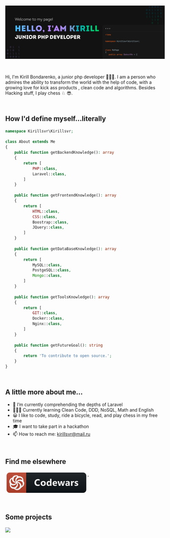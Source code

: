 ![Header](https://github.com/kirillsvr/kirillsvr/raw/master/assets/banner.jpg)

<br>

Hi, I'm Kirill Bondarenko, a junior php developer 👨🏻‍💻. I am a person who admires the ability to transform the world with the help of code, with a growing love for kick ass products , clean code and algorithms. Besides Hacking stuff, I play chess ♘ 😎.

<br>

## How I'd define myself...literally

```php
namespace Kirillsvr\Kirillsvr;

class About extends Me
{
    public function getBackendKnowledge(): array
    {
        return [
            PHP::class,
            Laravel::class,
        ]   
    }
    
    public function getFrontendKnowledge(): array
    {
        return [
            HTML::class,
            CSS::class,
            Boostrap::class,
            JQuery::class,
        ]   
    }
    
    public function getDataBaseKnowledge(): array
    {
        return [
            MySQL::class,
            PostgeSQL::class,
            Mongo::class,
        ]   
    }
    
    public function getToolsKnowledge(): array
    {
        return [
            GIT::class,
            Docker::class,
            Nginx::class,
        ]   
    }
    
    public function getFutureGoal(): string
    {
        return 'To contribute to open source.';
    }
}
```
<br>

## A little more about me...

- 🌱 I’m currently comprehending the depths of Laravel
- 👨🏽‍💻 Currently learning Clean Code, DDD, NoSQL, Math and English
- 😀 I like to code, study, ride a bicycle, read, and play chess in my free time
- 🎓 I want to take part in a hackathon
- 📫 How to reach me: kirillsvr@mail.ru

<br>

## Find me elsewhere
<p align="left">
  <a href="https://www.codewars.com/users/kirillsvr">
    <img src="https://raw.githubusercontent.com/AbhishekMaira10/AbhishekMaira10/master/Resources/svg/codewars.svg" alt="codewars" style="vertical-align:top; margin:4px">
  </a> &nbsp;&nbsp;&nbsp;
</p>

<br>

## Some projects

<a href="https://github.com/AbhishekMaira10/COVID-19-Tracker" target="_blank">
  <img align="center" src="https://github-readme-stats.vercel.app/api/pin/?username=MartinHeinz&repo=go-project-blueprint&title_color=ffa657&text_color=ffffff&icon_color=ff7b72&bg_color=161b22&hide_border=true" />
</a>